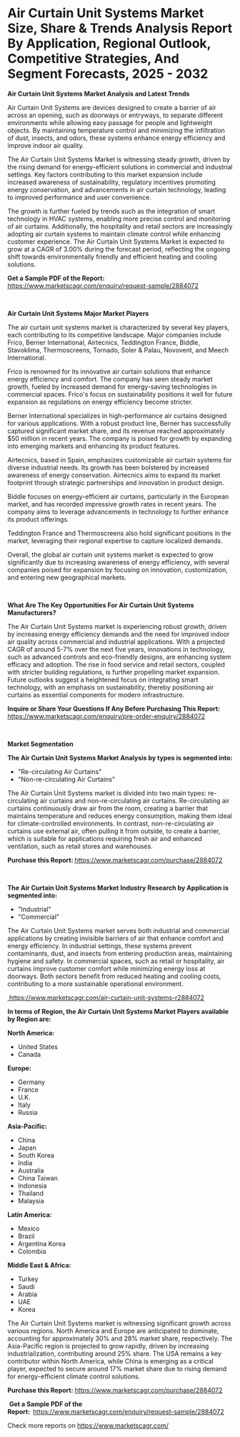 <p><h1>Air Curtain Unit Systems Market Size, Share & Trends Analysis Report By Application, Regional Outlook, Competitive Strategies, And Segment Forecasts, 2025 - 2032</h1></p><p><strong>Air Curtain Unit Systems Market Analysis and Latest Trends</strong></p>
<p><p>Air Curtain Unit Systems are devices designed to create a barrier of air across an opening, such as doorways or entryways, to separate different environments while allowing easy passage for people and lightweight objects. By maintaining temperature control and minimizing the infiltration of dust, insects, and odors, these systems enhance energy efficiency and improve indoor air quality. </p><p>The Air Curtain Unit Systems Market is witnessing steady growth, driven by the rising demand for energy-efficient solutions in commercial and industrial settings. Key factors contributing to this market expansion include increased awareness of sustainability, regulatory incentives promoting energy conservation, and advancements in air curtain technology, leading to improved performance and user convenience. </p><p>The growth is further fueled by trends such as the integration of smart technology in HVAC systems, enabling more precise control and monitoring of air curtains. Additionally, the hospitality and retail sectors are increasingly adopting air curtain systems to maintain climate control while enhancing customer experience. The Air Curtain Unit Systems Market is expected to grow at a CAGR of 3.00% during the forecast period, reflecting the ongoing shift towards environmentally friendly and efficient heating and cooling solutions.</p></p>
<p><strong>Get a Sample PDF of the Report:&nbsp;</strong> <a href="https://www.marketscagr.com/enquiry/request-sample/2884072?utm_campaign=2653&utm_medium=2&utm_source=Github&utm_content=ia&utm_term=13032025&utm_id=air-curtain-unit-systems">https://www.marketscagr.com/enquiry/request-sample/2884072</a></p>
<p>&nbsp;</p>
<p><strong>Air Curtain Unit Systems Major Market Players</strong></p>
<p><p>The air curtain unit systems market is characterized by several key players, each contributing to its competitive landscape. Major companies include Frico, Berner International, Airtecnics, Teddington France, Biddle, Stavoklima, Thermoscreens, Tornado, Soler & Palau, Novovent, and Meech International.</p><p>Frico is renowned for its innovative air curtain solutions that enhance energy efficiency and comfort. The company has seen steady market growth, fueled by increased demand for energy-saving technologies in commercial spaces. Frico's focus on sustainability positions it well for future expansion as regulations on energy efficiency become stricter.</p><p>Berner International specializes in high-performance air curtains designed for various applications. With a robust product line, Berner has successfully captured significant market share, and its revenue reached approximately $50 million in recent years. The company is poised for growth by expanding into emerging markets and enhancing its product features.</p><p>Airtecnics, based in Spain, emphasizes customizable air curtain systems for diverse industrial needs. Its growth has been bolstered by increased awareness of energy conservation. Airtecnics aims to expand its market footprint through strategic partnerships and innovation in product design.</p><p>Biddle focuses on energy-efficient air curtains, particularly in the European market, and has recorded impressive growth rates in recent years. The company aims to leverage advancements in technology to further enhance its product offerings.</p><p>Teddington France and Thermoscreens also hold significant positions in the market, leveraging their regional expertise to capture localized demands.</p><p>Overall, the global air curtain unit systems market is expected to grow significantly due to increasing awareness of energy efficiency, with several companies poised for expansion by focusing on innovation, customization, and entering new geographical markets.</p></p>
<p>&nbsp;</p>
<p><strong>What Are The Key Opportunities For Air Curtain Unit Systems Manufacturers?</strong></p>
<p><p>The Air Curtain Unit Systems market is experiencing robust growth, driven by increasing energy efficiency demands and the need for improved indoor air quality across commercial and industrial applications. With a projected CAGR of around 5-7% over the next five years, innovations in technology, such as advanced controls and eco-friendly designs, are enhancing system efficacy and adoption. The rise in food service and retail sectors, coupled with stricter building regulations, is further propelling market expansion. Future outlooks suggest a heightened focus on integrating smart technology, with an emphasis on sustainability, thereby positioning air curtains as essential components for modern infrastructure.</p></p>
<p><strong>Inquire or Share Your Questions If Any Before Purchasing This Report:</strong> <a href="https://www.marketscagr.com/enquiry/pre-order-enquiry/2884072?utm_campaign=2653&utm_medium=2&utm_source=Github&utm_content=ia&utm_term=13032025&utm_id=air-curtain-unit-systems">https://www.marketscagr.com/enquiry/pre-order-enquiry/2884072</a></p>
<p>&nbsp;</p>
<p><strong>Market Segmentation</strong></p>
<p><strong>The Air Curtain Unit Systems Market Analysis by types is segmented into:</strong></p>
<p><ul><li>"Re-circulating Air Curtains"</li><li>"Non-re-circulating Air Curtains"</li></ul></p>
<p><p>The Air Curtain Unit Systems market is divided into two main types: re-circulating air curtains and non-re-circulating air curtains. Re-circulating air curtains continuously draw air from the room, creating a barrier that maintains temperature and reduces energy consumption, making them ideal for climate-controlled environments. In contrast, non-re-circulating air curtains use external air, often pulling it from outside, to create a barrier, which is suitable for applications requiring fresh air and enhanced ventilation, such as retail stores and warehouses.</p></p>
<p><strong>Purchase this Report:&nbsp;</strong><a href="https://www.marketscagr.com/purchase/2884072?utm_campaign=2653&utm_medium=2&utm_source=Github&utm_content=ia&utm_term=13032025&utm_id=air-curtain-unit-systems">https://www.marketscagr.com/purchase/2884072</a></p>
<p>&nbsp;</p>
<p><strong>The Air Curtain Unit Systems Market Industry Research by Application is segmented into:</strong></p>
<p><ul><li>"Industrial"</li><li>"Commercial"</li></ul></p>
<p><p>The Air Curtain Unit Systems market serves both industrial and commercial applications by creating invisible barriers of air that enhance comfort and energy efficiency. In industrial settings, these systems prevent contaminants, dust, and insects from entering production areas, maintaining hygiene and safety. In commercial spaces, such as retail or hospitality, air curtains improve customer comfort while minimizing energy loss at doorways. Both sectors benefit from reduced heating and cooling costs, contributing to a more sustainable operational environment.</p></p>
<p><a href="https://www.marketscagr.com/air-curtain-unit-systems-r2884072?utm_campaign=2653&utm_medium=2&utm_source=Github&utm_content=ia&utm_term=13032025&utm_id=air-curtain-unit-systems">&nbsp;https://www.marketscagr.com/air-curtain-unit-systems-r2884072</a></p>
<p><strong>In terms of Region, the Air Curtain Unit Systems Market Players available by Region are:</strong></p>
<p>
    <p> <strong> North America: </strong>
        <ul>
            <li>United States</li>
            <li>Canada</li>
        </ul>
        </p> 
    <p> <strong> Europe: </strong>
        <ul>
            <li>Germany</li>
            <li>France</li>
            <li>U.K.</li>
            <li>Italy</li>
            <li>Russia</li>
        </ul>
        </p> 
    <p> <strong> Asia-Pacific: </strong>
        <ul>
            <li>China</li>
            <li>Japan</li>
            <li>South Korea</li>
            <li>India</li>
            <li>Australia</li>
            <li>China Taiwan</li>
            <li>Indonesia</li>
            <li>Thailand</li>
            <li>Malaysia</li>
        </ul>
        </p> 
    <p> <strong> Latin America: </strong>
        <ul>
            <li>Mexico</li>
            <li>Brazil</li>
            <li>Argentina Korea</li>
            <li>Colombia</li>
        </ul>
        </p> 
    <p> <strong> Middle East & Africa: </strong>
        <ul>
            <li>Turkey</li>
            <li>Saudi</li>
            <li>Arabia</li>
            <li>UAE</li>
            <li>Korea</li>
        </ul>
    </p>
    </p>
<p><p>The Air Curtain Unit Systems market is witnessing significant growth across various regions. North America and Europe are anticipated to dominate, accounting for approximately 30% and 28% market share, respectively. The Asia-Pacific region is projected to grow rapidly, driven by increasing industrialization, contributing around 25% share. The USA remains a key contributor within North America, while China is emerging as a critical player, expected to secure around 17% market share due to rising demand for energy-efficient climate control solutions.</p></p>
<p><strong>Purchase this Report: </strong><a href="https://www.marketscagr.com/purchase/2884072?utm_campaign=2653&utm_medium=2&utm_source=Github&utm_content=ia&utm_term=13032025&utm_id=air-curtain-unit-systems">https://www.marketscagr.com/purchase/2884072</a></p>
<p>&nbsp;<strong>Get a Sample PDF of the Report:&nbsp;&nbsp;</strong><a href="https://www.marketscagr.com/enquiry/request-sample/2884072?utm_campaign=2653&utm_medium=2&utm_source=Github&utm_content=ia&utm_term=13032025&utm_id=air-curtain-unit-systems">https://www.marketscagr.com/enquiry/request-sample/2884072</a></p>
<p><strong></strong></p>
<p>Check more reports on <a href="https://www.marketscagr.com/?utm_campaign=2653&utm_medium=2&utm_source=Github&utm_content=ia&utm_term=13032025&utm_id=air-curtain-unit-systems">https://www.marketscagr.com/</a></p>